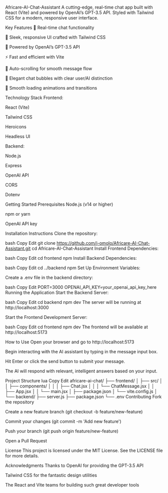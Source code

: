 Africare-AI-Chat-Assistant
A cutting-edge, real-time chat app built with React (Vite) and powered by OpenAI’s GPT-3.5 API. Styled with Tailwind CSS for a modern, responsive user interface.

Key Features
🎯 Real-time chat functionality

🎨 Sleek, responsive UI crafted with Tailwind CSS

🤖 Powered by OpenAI’s GPT-3.5 API

⚡ Fast and efficient with Vite

🔄 Auto-scrolling for smooth message flow

💬 Elegant chat bubbles with clear user/AI distinction

🌈 Smooth loading animations and transitions

Technology Stack
Frontend:

React (Vite)

Tailwind CSS

Heroicons

Headless UI

Backend:

Node.js

Express

OpenAI API

CORS

Dotenv

Getting Started
Prerequisites
Node.js (v14 or higher)

npm or yarn

OpenAI API key

Installation Instructions
Clone the repository:

bash
Copy
Edit
git clone https://github.com/j-omolo/Africare-AI-Chat-Assistant.git
cd Africare-AI-Chat-Assistant
Install Frontend Dependencies:

bash
Copy
Edit
cd frontend
npm
Install Backend Dependencies:

bash
Copy
Edit
cd ../backend
npm
Set Up Environment Variables:

Create a .env file in the backend directory:

bash
Copy
Edit
PORT=3000
OPENAI_API_KEY=your_openai_api_key_here
Running the Application
Start the Backend Server:

bash
Copy
Edit
cd backend
npm dev
The server will be running at http://localhost:3000

Start the Frontend Development Server:

bash
Copy
Edit
cd frontend
npm dev
The frontend will be available at http://localhost:5173

How to Use
Open your browser and go to http://localhost:5173

Begin interacting with the AI assistant by typing in the message input box.

Hit Enter or click the send button to submit your message.

The AI will respond with relevant, intelligent answers based on your input.

Project Structure
lua
Copy
Edit
africare-ai-chat/
├── frontend/
│   ├── src/
│   │   ├── components/
│   │   │   ├── Chat.jsx
│   │   │   └── ChatMessage.jsx
│   │   ├── App.jsx
│   │   └── main.jsx
│   ├── package.json
│   └── vite.config.js
│
└── backend/
    ├── server.js
    ├── package.json
    └── .env
Contributing
Fork the repository

Create a new feature branch (git checkout -b feature/new-feature)

Commit your changes (git commit -m 'Add new feature')

Push your branch (git push origin feature/new-feature)

Open a Pull Request

License
This project is licensed under the MIT License. See the LICENSE file for more details.

Acknowledgments
Thanks to OpenAI for providing the GPT-3.5 API

Tailwind CSS for the fantastic design utilities

The React and Vite teams for building such great developer tools